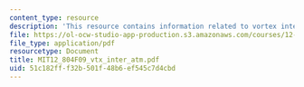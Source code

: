 ```yaml
---
content_type: resource
description: 'This resource contains information related to vortex interaction. '
file: https://ol-ocw-studio-app-production.s3.amazonaws.com/courses/12-804-large-scale-flow-dynamics-lab-fall-2009/51c182fff32b501f48b6ef545c7d4cbd_MIT12_804F09_vtx_inter_atm.pdf
file_type: application/pdf
resourcetype: Document
title: MIT12_804F09_vtx_inter_atm.pdf
uid: 51c182ff-f32b-501f-48b6-ef545c7d4cbd
---
```

